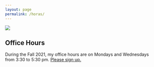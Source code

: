 ```yaml
---
layout: page 
permalink: /horas/
---
```



![](https://images.metmuseum.org/CRDImages/dp/original/DP820349.jpg)

<article class="center mw5 mw6-ns hidden ba mv4">
  <h1 class="f4 bg-near-black white mv0 pv2 ph3">Office Hours</h1>
  <div class="pa3 bt">
    <p class="f6 f5-ns lh-copy measure mv0">
      During the Fall 2021, my office hours are on Mondays and Wednesdays from 3:30 to 5:30 pm. 
    <a href="https://calendly.com/dhcg">Please sign up.</a> 
    </p>
  </div>
</article>

